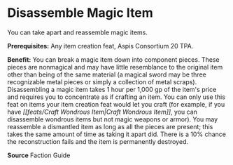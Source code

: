 ﻿---
cssclass: [feats]

---
# Disassemble Magic Item

You can take apart and reassemble magic items.

**Prerequisites:** Any item creation feat, Aspis Consortium 20 TPA.

**Benefit:** You can break a magic item down into component pieces. These pieces are nonmagical and may have little resemblance to the original item other than being of the same material (a magical sword may be three recognizable metal pieces or simply a collection of metal scraps). Disassembling a magic item takes 1 hour per 1,000 gp of the item's price and requires you to concentrate as if crafting an item. You can only use this feat on items your item creation feat would let you craft (for example, if you have _[[feats/Craft Wondrous Item|Craft Wondrous Item]]_, you can disassemble wondrous items but not magic weapons or armor). You may reassemble a dismantled item as long as all the pieces are present; this takes the same amount of time as taking it apart did. There is a 10% chance the reconstruction fails and the item is permanently destroyed.

**Source** Faction Guide